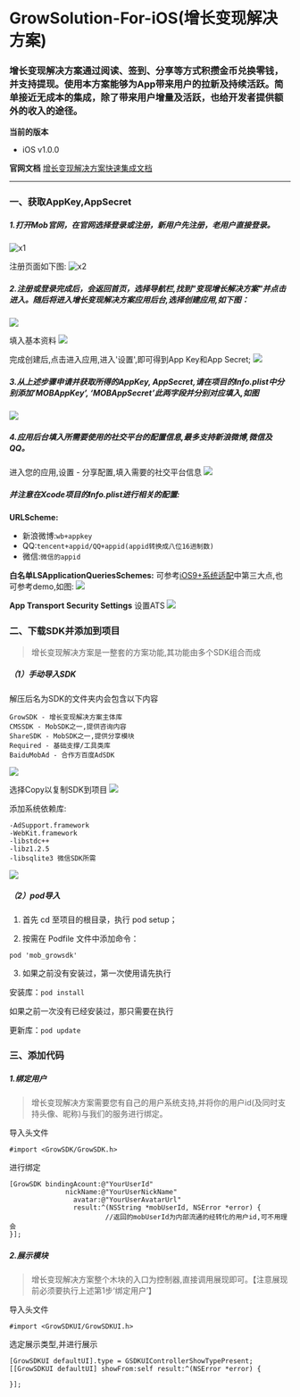 # GrowSolution-For-iOS(增长变现解决方案)
### 增长变现解决方案通过阅读、签到、分享等方式积攒金币兑换零钱，并支持提现。使用本方案能够为App带来用户的拉新及持续活跃。简单接近无成本的集成，除了带来用户增量及活跃，也给开发者提供额外的收入的途径。
**当前的版本**

- iOS v1.0.0

**官网文档**
[增长变现解决方案快速集成文档](http://wiki.mob.com/ios-growsdk/)

- - - - - - - - - - - -

### 一、获取AppKey,AppSecret

##### 1.打开Mob官网，在官网选择登录或注册，新用户先注册，老用户直接登录。

![x1](https://lh3.googleusercontent.com/-hMUXeh5t45E/W02Ut6PWr6I/AAAAAAAABso/4z10PBem4GUIxMcUVWU3M1vzo3WbVBW-wCHMYCw/I/x1.png)

注册页面如下图:
![x2](https://lh3.googleusercontent.com/-N74F51ogtMM/W02VUZE28CI/AAAAAAAABsw/H05JMy8n0z0_lvS0NBA-DWhbMKcPpN8rwCHMYCw/I/x2.png)


##### 2.注册或登录完成后，会返回首页，选择导航栏,找到"变现增长解决方案"并点击进入。随后将进入增长变现解决方案应用后台,选择创建应用,如下图：

![](https://lh3.googleusercontent.com/-bzRuib5v9J4/W2VKcFI7zHI/AAAAAAAABtM/WIOyZ2yLoIooVCtgi0YciIvDGIWpdBcagCHMYCw/I/x3.png)

填入基本资料
![](https://lh3.googleusercontent.com/-0EhW9DAJMy8/W2VKcivU-RI/AAAAAAAABtc/uCKzSnoEYbg6eX18uZRViXwyLl8wq1PIQCHMYCw/I/x3-1.png)

完成创建后,点击进入应用,进入'设置',即可得到App Key和App Secret;
![](https://lh3.googleusercontent.com/-8c_Vaccdk-Q/W2VKcg9dFJI/AAAAAAAABtY/V43n0K6t_8QiWB1VDJhvNMh91ApT2YpmgCHMYCw/I/X3-2.png)

##### 3.从上述步骤申请并获取所得的AppKey, AppSecret,请在项目的Info.plist中分别添加’MOBAppKey’, ‘MOBAppSecret’此两字段并分别对应填入,如图
![](https://lh3.googleusercontent.com/-NZr5PI7PM6I/W2VKciKXLTI/AAAAAAAABts/taEo0WbJQrIfDpTJwJEnJ86mBnfF_F_NwCHMYCw/I/x4.png)

##### 4.应用后台填入所需要使用的社交平台的配置信息,最多支持新浪微博,微信及QQ。
进入您的应用,设置 - 分享配置,填入需要的社交平台信息
![](https://lh3.googleusercontent.com/-mvjniAKcwBw/W2VKcn_ZUxI/AAAAAAAABtg/qhY-FuAVi8MJCm7plKo0gYOyBKs90cpWACHMYCw/I/x4-1.png)

##### 并注意在Xcode项目的Info.plist进行相关的配置:
**URLScheme:**
* 新浪微博:```wb+appkey```
* QQ:```tencent+appid/QQ+appid(appid转换成八位16进制数)```
* 微信:```微信的appid```

**白名单LSApplicationQueriesSchemes:**
可参考[iOS9+系统适配](http://wiki.mob.com/%E9%80%82%E9%85%8Dios-9%EF%BC%8B%E7%B3%BB%E7%BB%9F/)中第三大点,也可参考demo,如图:
![](https://lh3.googleusercontent.com/-SrhZLSt6pzk/W2VKdDAbWII/AAAAAAAABto/tPZBk08p5kYqKC6OpK8i4UDBHWeqEkL0wCHMYCw/I/x6.jpg)

**App Transport Security Settings**
设置ATS
![](https://lh3.googleusercontent.com/-87mXoBxl518/W2VKcJR40KI/AAAAAAAABtU/CnQzKnmhZ74dk3IFaLFEnfODuBiDp_iFgCHMYCw/I/15333648321459.jpg)

### 二、下载SDK并添加到项目

>增长变现解决方案是一整套的方案功能,其功能由多个SDK组合而成

##### （1）手动导入SDK
解压后名为SDK的文件夹内会包含以下内容

```
GrowSDK - 增长变现解决方案主体库
CMSSDK - MobSDK之一,提供咨询内容
ShareSDK - MobSDK之一,提供分享模块
Required - 基础支撑/工具类库
BaiduMobAd - 合作方百度AdSDK
```

![](https://lh3.googleusercontent.com/-gZzgKRuGQUU/W2VKckkdj1I/AAAAAAAABtk/lnpRYo1qWHYMuT_5H5BVO6_fbVec-lGmACHMYCw/I/x11.png)

选择Copy以复制SDK到项目
![](https://lh3.googleusercontent.com/-PYr0IXzhHYU/W2VKcOK0frI/AAAAAAAABtQ/5bXBo-zmXHE_hWJmDCMdVzGXYYJEs-kgwCHMYCw/I/x12.png)

添加系统依赖库:

```
-AdSupport.framework
-WebKit.framework
-libstdc++ 
-libz1.2.5
-libsqlite3 微信SDK所需
```

![](https://lh3.googleusercontent.com/-W-Ozz46Vadc/W2VKcidBKiI/AAAAAAAABtw/xKyy8tj6CrsGxL9VSrfYkyJcoSrvDw_BwCHMYCw/I/x13.png)

##### （2）pod导入

1. 首先 cd 至项目的根目录，执行 pod setup；

2. 按需在 Podfile 文件中添加命令：

```
pod 'mob_growsdk'
```

3. 如果之前没有安装过，第一次使用请先执行

安装库：```pod install```

如果之前一次没有已经安装过，那只需要在执行

更新库：```pod update```

### 三、添加代码

##### 1.绑定用户
>增长变现解决方案需要您有自己的用户系统支持,并将你的用户id(及同时支持头像、昵称)与我们的服务进行绑定。

导入头文件

```
#import <GrowSDK/GrowSDK.h>
```

进行绑定

```
[GrowSDK bindingAcount:@"YourUserId"
              nickName:@"YourUserNickName"
                avatar:@"YourUserAvatarUrl"
                result:^(NSString *mobUserId, NSError *error) {
                        //返回的mobUserId为内部流通的经转化的用户id,可不用理会   
}];
```

##### 2.展示模块
>增长变现解决方案整个木块的入口为控制器,直接调用展现即可。【注意展现前必须要执行上述第1步‘绑定用户’】

导入头文件
```
#import <GrowSDKUI/GrowSDKUI.h>
```

选定展示类型,并进行展示

```
[GrowSDKUI defaultUI].type = GSDKUIControllerShowTypePresent;
[[GrowSDKUI defaultUI] showFrom:self result:^(NSError *error) {
        
}];
```